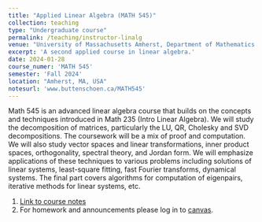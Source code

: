 ```yaml
---
title: "Applied Linear Algebra (MATH 545)"
collection: teaching
type: "Undergraduate course"
permalink: /teaching/instructor-linalg
venue: "University of Massachusetts Amherst, Department of Mathematics and Statistics"
excerpt: 'A second applied course in linear algebra.'
date: 2024-01-28
course_numer: 'MATH 545'
semester: 'Fall 2024'
location: "Amherst, MA, USA"
notesurl: 'www.buttenschoen.ca/MATH545'
---
```


Math 545 is an advanced linear algebra course that builds on the concepts and techniques introduced in Math 235 (Intro Linear Algebra). We will study the decomposition of matrices, particularly the LU, QR, Cholesky and SVD decompositions. The coursework will be a mix of proof and computation. We will also study vector spaces and linear transformations, inner product spaces, orthogonality, spectral theory, and Jordan form. We will emphasize applications of these techniques to various problems including solutions of linear systems, least-square fitting, fast Fourier transforms, dynamical systems. The final part covers algorithms for computation of eigenpairs, iterative methods for linear systems, etc.

1. [Link to course notes](https://www.buttenschoen.ca/MATH545)
2. For homework and announcements please log in to [canvas](https://umamherst.instructure.com/).

